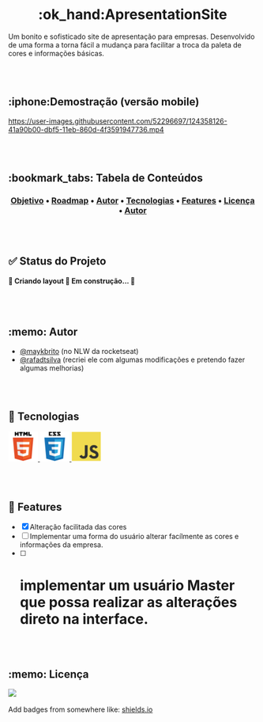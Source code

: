 <h1 align="center" id="title">:ok_hand:ApresentationSite</h1>

Um bonito e sofisticado site de apresentação para empresas. Desenvolvido de uma forma a torna fácil a mudança para facilitar a troca da paleta de cores e informações básicas.

<br>
<br>

<h2>:iphone:Demostração (versão mobile)</h2>

https://user-images.githubusercontent.com/52296697/124358126-41a90b00-dbf5-11eb-860d-4f3591947736.mp4

<br>
<br>

<h2>:bookmark_tabs: Tabela de Conteúdos</h2>

<h3 align="center">

<a href="#title">Objetivo</a> •
<a href="#roadmap">Roadmap</a> •
<a href="#autor">Autor</a> •
<a href="#tecnologias">Tecnologias</a> •
<a href="#features">Features</a> •
<a href="#licenca">Licença</a> •
<a href="#autor">Autor</a>

</h3>

<br>
<br>

<h2 id="roadmap">✅ Status do Projeto</h2>

#### 🚧 Criando layout 🚀 Em construção... 🚧

<br>
<br>

<h2 id="autor">:memo:	Autor</h2>

- [@maykbrito](https://www.github.com/maykbrito) (no NLW da rocketseat)
- [@rafadtsilva](https://www.github.com/rafadtsilva) (recriei ele com algumas modificações e pretendo fazer algumas melhorias)

<br>
<br>

<h2 id="tecnologias">🔨 Tecnologias</h2>

<a href="https://www.w3.org/html/" target="_blank"> <img src="https://raw.githubusercontent.com/devicons/devicon/master/icons/html5/html5-original-wordmark.svg" alt="html5" width="60" height="60"/> </a>
<a href="https://www.w3schools.com/css/" target="_blank"> <img src="https://raw.githubusercontent.com/devicons/devicon/master/icons/css3/css3-original-wordmark.svg" alt="css3" width="60" height="60"/> </a>
<a href="https://developer.mozilla.org/en-US/docs/Web/JavaScript" target="_blank"> <img src="https://raw.githubusercontent.com/devicons/devicon/master/icons/javascript/javascript-original.svg" alt="javascript" width="60" height="60"/> </a>

<br>
<br>

<h2 id="features">🚀 Features</h2>

- [x] Alteração facilitada das cores
- [ ] Implementar uma forma do usuário alterar facílmente as cores e informações da empresa.
- [ ] # implementar um usuário Master que possa realizar as alterações direto na interface.

<br>
<br>

<h2 id="licenca">:memo: Licença</h2>

<a style="text-align=center;" blank href="https://github.com/tterb/atomic-design-ui/blob/master/LICENSEs">
	<img src="https://img.shields.io/static/v1?label=License&message=MIT&color=7159c1&style=flat&logo="/>
</a>

Add badges from somewhere like: [shields.io](https://shields.io/)
